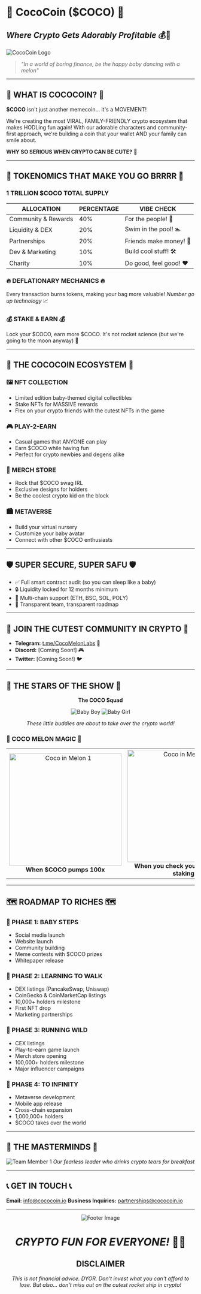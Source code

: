 # 🍉 CocoCoin ($COCO) 🍉
## *Where Crypto Gets Adorably Profitable* 💰👶

![CocoCoin Logo](https://raw.githubusercontent.com/CocoMelonLabs/.github/refs/heads/main/profile/cocomelon/IMG_2387.png)

> *"In a world of boring finance, be the happy baby dancing with a melon"*

---

## 💎 WHAT IS COCOCOIN? 💎

**$COCO** isn't just another memecoin... it's a MOVEMENT!

We're creating the most VIRAL, FAMILY-FRIENDLY crypto ecosystem that makes HODLing fun again! With our adorable characters and community-first approach, we're building a coin that your wallet AND your family can smile about.

**WHY SO SERIOUS WHEN CRYPTO CAN BE CUTE?** 🤔

---

## 🚀 TOKENOMICS THAT MAKE YOU GO BRRRR 🚀

### 1 TRILLION $COCO TOTAL SUPPLY

| ALLOCATION | PERCENTAGE | VIBE CHECK |
|------------|------------|------------|
| Community & Rewards | 40% | For the people! 🙌 |
| Liquidity & DEX | 20% | Swim in the pool! 🏊 |
| Partnerships | 20% | Friends make money! 👯 |
| Dev & Marketing | 10% | Build cool stuff! 🛠️ |
| Charity | 10% | Do good, feel good! ❤️ |

### 🔥 DEFLATIONARY MECHANICS 🔥
Every transaction burns tokens, making your bag more valuable!
*Number go up technology* 📈

### 💰 STAKE & EARN 💰
Lock your $COCO, earn more $COCO. It's not rocket science (but we're going to the moon anyway) 🌙

---

## 🌈 THE COCOCOIN ECOSYSTEM 🌈

### 🖼️ NFT COLLECTION
- Limited edition baby-themed digital collectibles
- Stake NFTs for MASSIVE rewards
- Flex on your crypto friends with the cutest NFTs in the game

### 🎮 PLAY-2-EARN
- Casual games that ANYONE can play
- Earn $COCO while having fun
- Perfect for crypto newbies and degens alike

### 👕 MERCH STORE
- Rock that $COCO swag IRL
- Exclusive designs for holders
- Be the coolest crypto kid on the block

### 🏙️ METAVERSE
- Build your virtual nursery
- Customize your baby avatar
- Connect with other $COCO enthusiasts

---

## 🛡️ SUPER SECURE, SUPER SAFU 🛡️

- ✅ Full smart contract audit (so you can sleep like a baby)
- 🔒 Liquidity locked for 12 months minimum
- 🔄 Multi-chain support (ETH, BSC, SOL, POLY)
- 💯 Transparent team, transparent roadmap

---

## 📱 JOIN THE CUTEST COMMUNITY IN CRYPTO 📱

- **Telegram:** [t.me/CocoMelonLabs](https://t.me/CocoMelonLabs) 💬
- **Discord:** [Coming Soon!] 🎮
- **Twitter:** [Coming Soon!] 🐦

---

## 👶 THE STARS OF THE SHOW 👶

<div align="center">

**The COCO Squad**

![Baby Boy](https://raw.githubusercontent.com/CocoMelonLabs/.github/refs/heads/main/profile/cocomelon/IMG_2392.png) ![Baby Girl](https://raw.githubusercontent.com/CocoMelonLabs/.github/refs/heads/main/profile/cocomelon/IMG_2393.png)

*These little buddies are about to take over the crypto world!*

</div>

### 🍉 COCO MELON MAGIC 🍉

<table>
  <tr>
    <td align="center">
      <img src="https://raw.githubusercontent.com/CocoMelonLabs/.github/refs/heads/main/profile/cocomelon/IMG_2389.png" width="300" alt="Coco in Melon 1"/>
      <br/>
      <b>When $COCO pumps 100x</b>
    </td>
    <td align="center">
      <img src="https://raw.githubusercontent.com/CocoMelonLabs/.github/refs/heads/main/profile/cocomelon/IMG_2390.png" width="300" alt="Coco in Melon 2"/>
      <br/>
      <b>When you check your wallet after staking</b>
    </td>
  </tr>
</table>

---

## 🗺️ ROADMAP TO RICHES 🗺️

### 🔮 PHASE 1: BABY STEPS
- Social media launch
- Website launch
- Community building
- Meme contests with $COCO prizes
- Whitepaper release

### 🚀 PHASE 2: LEARNING TO WALK
- DEX listings (PancakeSwap, Uniswap)
- CoinGecko & CoinMarketCap listings
- 10,000+ holders milestone
- First NFT drop
- Marketing partnerships

### 🏃 PHASE 3: RUNNING WILD
- CEX listings
- Play-to-earn game launch
- Merch store opening
- 100,000+ holders milestone
- Major influencer campaigns

### 🌠 PHASE 4: TO INFINITY
- Metaverse development
- Mobile app release
- Cross-chain expansion
- 1,000,000+ holders
- $COCO takes over the world

---

## 💪 THE MASTERMINDS 💪

<div align="center">

![Team Member 1](https://raw.githubusercontent.com/CocoMelonLabs/.github/refs/heads/main/profile/cocomelon/IMG_2391.png)
*Our fearless leader who drinks crypto tears for breakfast*

</div>

---

## 📞 GET IN TOUCH 📞

**Email:** [info@cococoin.io](mailto:info@cococoin.io)
**Business Inquiries:** [partnerships@cococoin.io](mailto:partnerships@cococoin.io)

---

<div align="center">

![Footer Image](https://raw.githubusercontent.com/CocoMelonLabs/.github/refs/heads/main/profile/cocomelon/IMG_2388.png)

# *CRYPTO FUN FOR EVERYONE!* 🌊🚀

## DISCLAIMER
*This is not financial advice. DYOR. Don't invest what you can't afford to lose. But also... don't miss out on the cutest rocket ship in crypto!*

</div>
